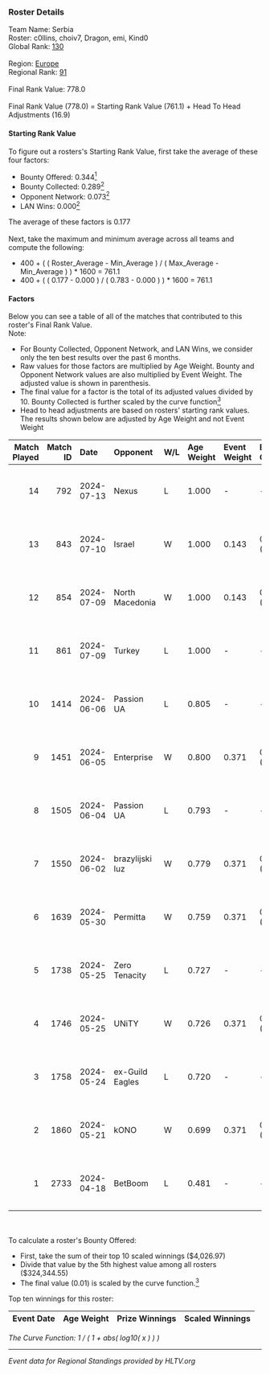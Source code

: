 ### Roster Details<br />
Team Name: Serbia<br />
Roster: c0llins, choiv7, Dragon, emi, Kind0<br />
Global Rank: [130](../standings_global.md)<br />
<br />
Region: [Europe]( ../standings_europe.md)<br />
Regional Rank: [91]( ../standings_europe.md)<br />
<br />
Final Rank Value:  778.0<br />
<br />
Final Rank Value (778.0) = Starting Rank Value (761.1) + Head To Head Adjustments (16.9)<br />

#### Starting Rank Value<br />
To figure out a rosters's Starting Rank Value, first take the average of these four factors:<br />
- Bounty Offered: 0.344[<sup>1</sup>](#table2)
- Bounty Collected: 0.289[<sup>2</sup>](#table1)
- Opponent Network: 0.073[<sup>2</sup>](#table1)
- LAN Wins: 0.000[<sup>2</sup>](#table1)

The average of these factors is 0.177<br />
<br />
Next, take the maximum and minimum average across all teams and compute the following:<br />
- 400 + ( ( Roster_Average - Min_Average ) / ( Max_Average - Min_Average ) ) * 1600 = 761.1
- 400 + ( ( 0.177 - 0.000 ) / ( 0.783 - 0.000 ) ) * 1600 = 761.1


#### Factors<br />
Below you can see a table of all of the matches that contributed to this roster's Final Rank Value.<br />
Note:<br />

- For Bounty Collected, Opponent Network, and LAN Wins, we consider only the ten best results over the past 6 months.
- Raw values for those factors are multiplied by Age Weight. Bounty and Opponent Network values are also multiplied by Event Weight. The adjusted value is shown in parenthesis.
- The final value for a factor is the total of its adjusted values divided by 10. Bounty Collected is further scaled by the curve function[<sup>3</sup>](#curveFunction)
- Head to head adjustments are based on rosters' starting rank values. The results shown below are adjusted by Age Weight and not Event Weight
<span id="table1"></span><br />


| Match Played | Match ID | Date       | Opponent        | W/L | Age Weight | Event Weight | Bounty Collected | Opponent Network | LAN Wins  | H2H Adj. | Roster                              |
| -: | -: | :- | :- | :- | :- | :- | :- | :- | :- | -: | :- |
|           14 |      792 | 2024-07-13 | Nexus           | L   | 1.000      | -            | -                | -                | -         |   -18.07 | c0llins, choiv7, Dragon, emi, Kind0 |
|           13 |      843 | 2024-07-10 | Israel          | W   | 1.000      | 0.143        | 0.000 (0.000)    | 0.039 (0.006)    | 0 (0.000) |     3.16 | c0llins, Dragon, emi, Kind0, VLDN   |
|           12 |      854 | 2024-07-09 | North Macedonia | W   | 1.000      | 0.143        | 0.000 (0.000)    | 0.000 (0.000)    | 0 (0.000) |     3.14 | c0llins, choiv7, Dragon, emi, Kind0 |
|           11 |      861 | 2024-07-09 | Turkey          | L   | 1.000      | -            | -                | -                | -         |   -25.66 | c0llins, choiv7, Dragon, emi, Kind0 |
|           10 |     1414 | 2024-06-06 | Passion UA      | L   | 0.805      | -            | -                | -                | -         |    -5.30 | aidKiT, c0llins, Dragon, emi, xicoz |
|            9 |     1451 | 2024-06-05 | Enterprise      | W   | 0.800      | 0.371        | 0.039 (0.012)    | 0.625 (0.185)    | 0 (0.000) |    16.82 | aidKiT, c0llins, Dragon, emi, VLDN  |
|            8 |     1505 | 2024-06-04 | Passion UA      | L   | 0.793      | -            | -                | -                | -         |    -4.75 | aidKiT, c0llins, Dragon, emi, xicoz |
|            7 |     1550 | 2024-06-02 | brazylijski luz | W   | 0.779      | 0.371        | 0.008 (0.002)    | 0.262 (0.076)    | 0 (0.000) |    13.76 | aidKiT, c0llins, Dragon, emi, xicoz |
|            6 |     1639 | 2024-05-30 | Permitta        | W   | 0.759      | 0.371        | 0.024 (0.007)    | 0.876 (0.246)    | 0 (0.000) |    16.33 | aidKiT, c0llins, Dragon, emi, xicoz |
|            5 |     1738 | 2024-05-25 | Zero Tenacity   | L   | 0.727      | -            | -                | -                | -         |    -3.27 | aidKiT, c0llins, Dragon, emi, xicoz |
|            4 |     1746 | 2024-05-25 | UNiTY           | W   | 0.726      | 0.371        | 0.025 (0.007)    | 0.305 (0.082)    | 0 (0.000) |    16.70 | aidKiT, c0llins, Dragon, emi, xicoz |
|            3 |     1758 | 2024-05-24 | ex-Guild Eagles | L   | 0.720      | -            | -                | -                | -         |    -9.29 | aidKiT, c0llins, Dragon, emi, xicoz |
|            2 |     1860 | 2024-05-21 | kONO            | W   | 0.699      | 0.371        | 0.028 (0.007)    | 0.536 (0.139)    | 0 (0.000) |    13.72 | aidKiT, c0llins, Dragon, emi, xicoz |
|            1 |     2733 | 2024-04-18 | BetBoom         | L   | 0.481      | -            | -                | -                | -         |    -0.39 | aidKiT, c0llins, Dragon, emi, xicoz |

<br />
<span id="table2"></span><br />
To calculate a roster's Bounty Offered:<br />

- First, take the sum of their top 10 scaled winnings ($4,026.97)
- Divide that value by the 5th highest value among all rosters ($324,344.55)
- The final value (0.01) is scaled by the curve function.[<sup>3</sup>](#curveFunction)

Top ten winnings for this roster:<br />

| Event Date | Age Weight | Prize Winnings | Scaled Winnings |
| :- | -: | :- | :- |


<span id="curveFunction"></span>_The Curve Function: 1 / ( 1 + abs( log10( x ) ) )_<br />

---
_Event data for Regional Standings provided by HLTV.org_<br />
